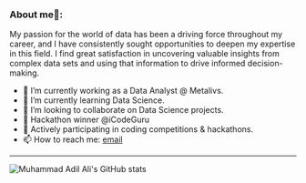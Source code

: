 ### About me🚀:

My passion for the world of data has been a driving force throughout my career, and I have consistently sought opportunities to deepen my expertise in this field. I find great satisfaction in uncovering valuable insights from complex data sets and using that information to drive informed decision-making.

- 🔭 I’m currently working as a Data Analyst @ Metalivs.
- 🌱 I’m currently learning Data Science.
- 👯 I’m looking to collaborate on Data Science projects.
- 🥉 Hackathon winner @iCodeGuru
- 🌱 Actively participating in coding competitions & hackathons.
- 📫 How to reach me: [email](muhamad.adil.ale@gmail.com)

- - -

![Muhammad Adil Ali's GitHub stats](https://github-readme-stats.vercel.app/api?username=m-adil-ali&theme=dark&show_icons=true)
<!--
### My Skill Set 🛠️:
<table>
<td>
  <tr>
    hello
  </tr>
  
  <tr>
    world
  </tr>
  <tr>
    oror
  </tr>
</td>
<td>
  <tr>
    na na
  </tr>
</td>
  
</table>
-->
